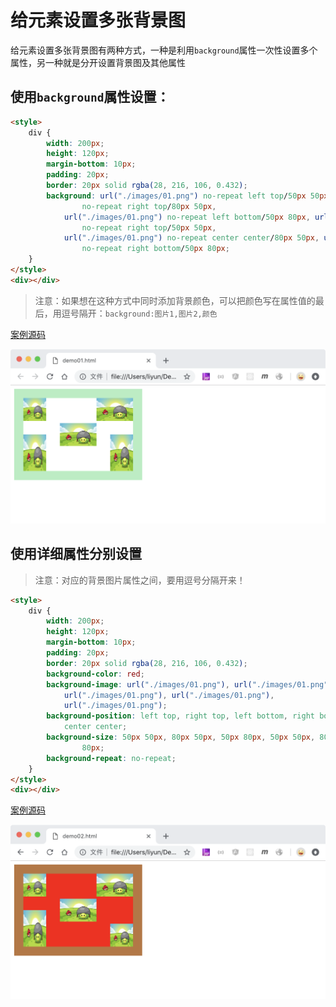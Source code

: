# 给元素设置多张背景图

给元素设置多张背景图有两种方式，一种是利用`background`属性一次性设置多个属性，另一种就是分开设置背景图及其他属性

## 使用`background`属性设置：

```html
<style>
    div {
        width: 200px;
        height: 120px;
        margin-bottom: 10px;
        padding: 20px;
        border: 20px solid rgba(28, 216, 106, 0.432);
        background: url("./images/01.png") no-repeat left top/50px 50px, url("./images/01.png")
                no-repeat right top/80px 50px,
            url("./images/01.png") no-repeat left bottom/50px 80px, url("./images/01.png")
                no-repeat right top/50px 50px,
            url("./images/01.png") no-repeat center center/80px 50px, url("./images/01.png")
                no-repeat right bottom/50px 80px;
    }
</style>
<div></div>
```

> 注意：如果想在这种方式中同时添加背景颜色，可以把颜色写在属性值的最后，用逗号隔开：`background:图片1,图片2,颜色`

[案例源码](./demo/demo01.html)

![](./images/01.png)

## 使用详细属性分别设置

> 注意：对应的背景图片属性之间，要用逗号分隔开来！

```html
<style>
    div {
        width: 200px;
        height: 120px;
        margin-bottom: 10px;
        padding: 20px;
        border: 20px solid rgba(28, 216, 106, 0.432);
        background-color: red;
        background-image: url("./images/01.png"), url("./images/01.png"),
            url("./images/01.png"), url("./images/01.png"),
            url("./images/01.png");
        background-position: left top, right top, left bottom, right bottom,
            center center;
        background-size: 50px 50px, 80px 50px, 50px 80px, 50px 50px, 80px 50px, 50px
                80px;
        background-repeat: no-repeat;
    }
</style>
<div></div>
```

[案例源码](./demo/demo02.html)

![](./images/02.png)
